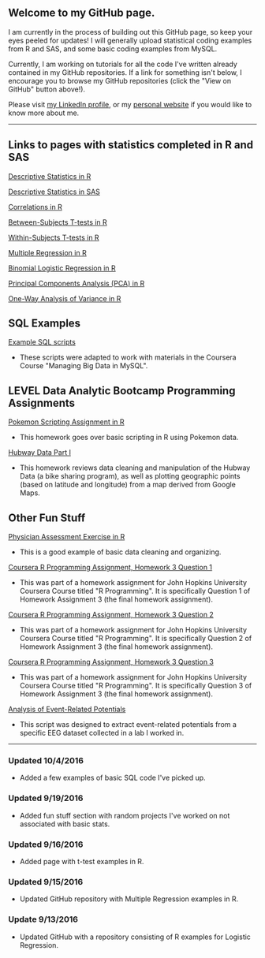 ## **Welcome to my GitHub page.**

I am currently in the process of building out this GitHub page, so keep your eyes peeled for updates! I will generally upload statistical coding examples from R and SAS, and some basic coding examples from MySQL.

Currently, I am working on tutorials for all the code I've written already contained in my GitHub repositories. If a link for something isn't below, I encourage you to browse my GitHub repositories (click the "View on GitHub" button above!).

Please visit [my LinkedIn profile](https://www.linkedin.com/in/michelle-tat-175542117), or my [personal website](www.michelletat.com) if you would like to know more about me.


***


## **Links to pages with statistics completed in R and SAS**

[Descriptive Statistics in R](https://mjtat.github.io/R-Examples-Descriptives/)

[Descriptive Statistics in SAS](https://mjtat.github.io/SAS-Examples-Descriptives/)

[Correlations in R](https://mjtat.github.io/R-Examples-Correlations/)

[Between-Subjects T-tests in R](http://mjtat.github.io/R-Examples-T-Tests-Between-Subjects/)

[Within-Subjects T-tests in R](https://mjtat.github.io/R-Examples-T-Tests-Between-Subjects/)

[Multiple Regression in R](https://mjtat.github.io/R-Examples-Multiple-Regression/)

[Binomial Logistic Regression in R](https://mjtat.github.io/R-Examples-Logistic-Regression/)

[Principal Components Analysis (PCA) in R](http://mjtat.github.io/Principal-Components-Analysis-in-R/)

[One-Way Analysis of Variance in R](https://mjtat.github.io/R-Examples-OneWay_Analysis_of_Variance/)


## **SQL Examples**
[Example SQL scripts](https://mjtat.github.io/SQL-Basics/)
* These scripts were adapted to work with materials in the Coursera Course "Managing Big Data in MySQL".

## LEVEL Data Analytic Bootcamp Programming Assignments
[Pokemon Scripting Assignment in R](https://mjtat.github.io/Pokemon_Data/)
* This homework goes over basic scripting in R using Pokemon data.

[Hubway Data Part I](https://mjtat.github.io/Hubway-Data-Part-I/)
* This homework reviews data cleaning and manipulation of the Hubway Data (a bike sharing program), as well as plotting geographic points (based on latitude and longitude) from a map derived from Google Maps.


## **Other Fun Stuff**
[Physician Assessment Exercise in R](https://mjtat.github.io/Physician-Assessment-Exercise-in-R/)
* This is a good example of basic data cleaning and organizing.

[Coursera R Programming Assignment, Homework 3 Question 1](https://mjtat.github.io/Coursera-Programming-Assignment-Homework-3-Question-1/)

* This was part of a homework assignment for John Hopkins University Coursera Course titled "R Programming". It is specifically Question 1 of Homework Assignment 3 (the final homework assignment).

[Coursera R Programming Assignment, Homework 3 Question 2](https://mjtat.github.io/Coursera-Programming-Assignment-Homework-3-Question-2/)

* This was part of a homework assignment for John Hopkins University Coursera Course titled "R Programming". It is specifically Question 2 of Homework Assignment 3 (the final homework assignment).

[Coursera R Programming Assignment, Homework 3 Question 3]( https://mjtat.github.io/Coursera-Programming-Assignment-Homework-3-Question-3/)

* This was part of a homework assignment for John Hopkins University Coursera Course titled "R Programming". It is specifically Question 3 of Homework Assignment 3 (the final homework assignment).

[Analysis of Event-Related Potentials](http://mjtat.github.io/Electroencephalography-and-event-related-potentials./)

* This script was designed to extract event-related potentials from a specific EEG dataset collected in a lab I worked in.

***

### Updated 10/4/2016
* Added a few examples of basic SQL code I've picked up.

### Updated 9/19/2016
* Added fun stuff section with random projects I've worked on not associated with basic stats.

### Updated 9/16/2016
* Added page with t-test examples in R.

### Updated 9/15/2016
* Updated GitHub repository with Multiple Regression examples in R.

### Update 9/13/2016
* Updated GitHub with a repository consisting of R examples for Logistic Regression.